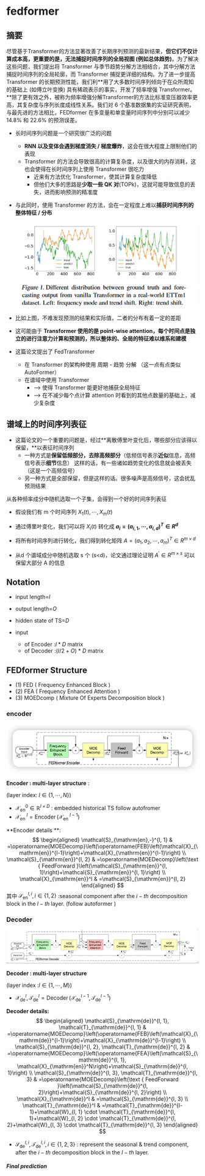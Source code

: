 # fedformer

## 摘要

尽管基于Transformer的方法显著改善了长期序列预测的最新结果，**但它们不仅计算成本高，更重要的是，无法捕捉时间序列的全局视图 (例如总体趋势)**。为了解决这些问题，我们提出将 Transformer 与季节趋势分解方法相结合，其中分解方法捕捉时间序列的全局轮廓，而 Transformer 捕捉更详细的结构。为了进一步提高 Transformer 的长期预测性能，我们利**用了大多数时间序列倾向于在众所周知的基础上 (如傅立叶变换) 具有稀疏表示的事实，开发了频率增强 Transformer。**除了更有效之外，被称为频率增强分解Transformer的方法比标准变压器效率更高，其复杂度与序列长度成线性关系。我们对 6 个基准数据集的实证研究表明，与最先进的方法相比，FEDformer 在多变量和单变量时间序列中分别可以减少 14.8% 和 22.6% 的预测误差。

- 长时间序列问题是一个研究很广泛的问题

  - **RNN 以及变体会遇到梯度消失 / 梯度爆炸**，这会在很大程度上限制他们的表现
  - Transformer 的方法会导致很高的计算复杂度，以及很大的内存消耗，这也会使得在长时间序列上使用 Transformer 很吃力
    - 近来有方法优化 Transformer，使其计算复杂度降低
    - 但他们大多的思路是**少取一些 QK 对**(TOPk)，这就可能导致信息的丢失，进而影响预测的精准度

- 与此同时，使用 Transformer 的方法，会在一定程度上难以**捕获时间序列的整体特征 / 分布**

   ![image-20230415095353760](fedformer.assets/image-20230415095353760.png)

- 比如上图，不难发现预测的结果和实际值，二者的分布有着一定的差距
- 这可能由于 **Transformer 使用的是 point-wise attention，每个时间点是独立的进行注意力计算和预测的，所以整体的、全局的特征难以维系和建模**

- 这篇论文提出了 FedTransformer
  - 在 Transformer 的架构种使用 周期 - 趋势 分解 （这一点有点类似 AutoFormer）
  - 在谱域中使用 Transformer
    - ——> 使得 Transformer 能更好地捕获全局特征
    - ——> 在不减少每个点计算 attention 时看到的其他点数量的基础上，减少复杂度

## 谱域上的时间序列表征

- 这篇论文的一个重要的问题是，经过**离散傅里叶变化后，哪些部分应该得以保留，**以表征时间序列
  - 一种方式是**保留低频部分，去除高频部分**（低频信号表示**近似**信息，高频信号表示**细节**信息）				这样的话，有一些诸如趋势变化的信息就会被丢失（这是一个高频信号）
  - 另一种方式是全部保留，但是这样的话。很多噪声是高频信号，这会扰乱预测结果

从各种频率成分中随机选取一个子集，会得到一个好的时间序列表征

- 假设我们有 m 个时间序列 $X_1(t), \cdots, X_m(t)$

- 通过傅里叶变化，我们可以将 $X_i (t)$ 转化成 **$a_i=\left(a_{i, 1}, \cdots, a_{i, d}\right)^T \in R^d$**

- 将所有时间序列进行转化，我们得到转化矩阵 $A=\left(a_1, a_2, \cdots, a_m\right)^T \in R^{m \times d}$

- 从d 个谱域成分中随机选取 s 个 (s<d)，论文通过理论证明 $A^{\prime} \in R^{m \times s}$ 可以保留大部分 A 的信息

## Notation

-  input length=$I$

- output length=$O$

- hidden state of TS=$D$

- input

  -  of Encoder :$I*D$ matrix
  - of Decoder :($I/2+O$) * $D$ matrix

  

## FEDformer Structure

-  (1)  FED ( Frequency Enhanced Block )
- (2) FEA ( Frequency Enhanced Attention )
- (3) MOEDcomp ( Mixture Of Experts Decomposition block )

### encoder

![figure2](fedformer.assets/img300.png)

**Encoder : multi-layer structure** :

(layer index:   $l \in\{1, \cdots, N\}$)

- $\mathcal{X}_{\mathrm{en}}^0 \in \mathbb{R}^{I \times D}$ : embedded historical TS  follow autofromer 
- $\mathcal{X}_{\text {en }}^l=\operatorname{Encoder}\left(\mathcal{X}_{\text {en }}^{l-1}\right)$

**Encoder details **:
$$
\begin{aligned}
\mathcal{S}_{\mathrm{en},-}^{l, 1} & =\operatorname{MOEDecomp}\left(\operatorname{FEB}\left(\mathcal{X}_{\mathrm{en}}^{l-1}\right)+\mathcal{X}_{\mathrm{en}}^{l-1}\right) \\
\mathcal{S}_{\mathrm{en}}^{l, 2} & =\operatorname{MOEDecomp}\left(\text { FeedForward }\left(\mathcal{S}_{\mathrm{en}}^{l, 1}\right)+\mathcal{S}_{\mathrm{en}}^{l, 1}\right) \\
\mathcal{X}_{\mathrm{en}}^l & =\mathcal{S}_{\mathrm{en}}^{l, 2}
\end{aligned}
$$
其中 $\mathcal{S}_{\mathrm{en}}^{l, i}, i \in\{1,2\}$ :seasonal component after the $i-th$  decomposition block in the $l-th$ layer.  (follow autoformer )

### Decoder

 ![image-20230415102804895](fedformer.assets/image-20230415102804895.png)

**Decoder : multi-layer structure**

(layer index :$l \in\{1, \cdots, M\}$)

- $\mathcal{X}_{\mathrm{de}}^l, \mathcal{T}_{\mathrm{de}}^l=\operatorname{Decoder}\left(\mathcal{X}_{\mathrm{de}}^{l-1}, \mathcal{T}_{\mathrm{de}}^{l-1}\right)$

**Decoder details:**
$$
\begin{aligned}
\mathcal{S}_{\mathrm{de}}^{l, 1}, \mathcal{T}_{\mathrm{de}}^{l, 1} & =\operatorname{MOEDecomp}\left(\operatorname{FEB}\left(\mathcal{X}_{\mathrm{de}}^{l-1}\right)+\mathcal{X}_{\mathrm{de}}^{l-1}\right) \\
\mathcal{S}_{\mathrm{de}}^{l, 2}, \mathcal{T}_{\mathrm{de}}^{l, 2} & =\operatorname{MOEDecomp}\left(\operatorname{FEA}\left(\mathcal{S}_{\mathrm{de}}^{l, 1}, \mathcal{X}_{\mathrm{en}}^N\right)+\mathcal{S}_{\mathrm{de}}^{l, 1}\right) \\
\mathcal{S}_{\mathrm{de}}^{l, 3}, \mathcal{T}_{\mathrm{de}}^{l, 3} & =\operatorname{MOEDecomp}\left(\text { FeedForward }\left(\mathcal{S}_{\mathrm{de}}^{l, 2}\right)+\mathcal{S}_{\mathrm{de}}^{l, 2}\right) \\
\mathcal{X}_{\mathrm{de}}^l & =\mathcal{S}_{\mathrm{de}}^{l, 3} \\
\mathcal{T}_{\mathrm{de}}^l & =\mathcal{T}_{\mathrm{de}}^{l-1}+\mathcal{W}_{l, 1} \cdot \mathcal{T}_{\mathrm{de}}^{l, 1}+\mathcal{W}_{l, 2} \cdot \mathcal{T}_{\mathrm{de}}^{l, 2}+\mathcal{W}_{l, 3} \cdot \mathcal{T}_{\mathrm{de}}^{l, 3}
\end{aligned}
$$

-  $\mathcal{S}_{\mathrm{de}}^{l, i}, \mathcal{T}_{\mathrm{de}}^{l, i}, i \in\{1,2,3\}$ : represent the seasonal & trend component, after the $i-th$ decomposition block in the $l-th$ layer.

#####  Final prediction  